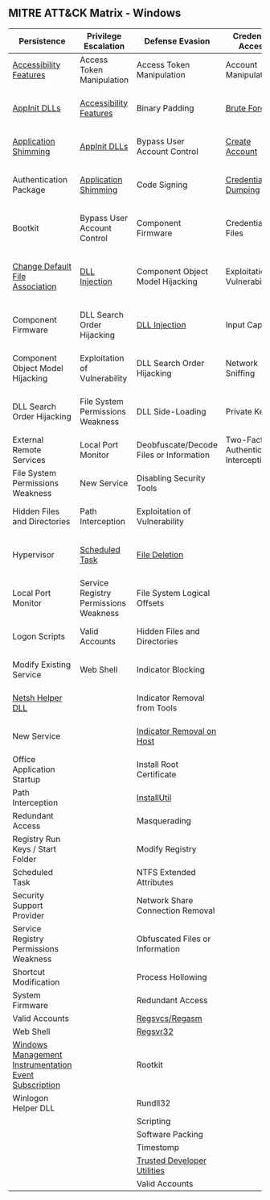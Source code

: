 ## MITRE ATT&CK Matrix - Windows

| ﻿Persistence                                           | Privilege Escalation                  | Defense Evasion                         | Credential Access                      | Discovery                              | Lateral Movement                    | Execution                          | Collection                     | Exfiltration                                  | Command and Control                     |
|-------------------------------------------------------|---------------------------------------|-----------------------------------------|----------------------------------------|----------------------------------------|-------------------------------------|------------------------------------|--------------------------------|-----------------------------------------------|-----------------------------------------|
| [Accessibility Features](Persistence/Accessibility_Features.md)                                | Access Token Manipulation             | Access Token Manipulation               | Account Manipulation                   | [Account Discovery](Discovery/Account_Discovery.md)                      | Application Deployment Software     | [Application Shimming](Persistence/Application_Shimming.md)               | Audio Capture                  | Automated Exfiltration                        | Commonly Used Port                      |
| [AppInit DLLs](Persistence/AppInit_DLLs.md)                                          | [Accessibility Features](Persistence/Accessibility_Features.md)                | Binary Padding                          | [Brute Force](Credential_Access/Brute_Force.md)                            | Application Window Discovery           | Exploitation of Vulnerability       | Command-Line Interface             | Automated Collection           | Data Compressed                               | Communication Through Removable Media   |
| [Application Shimming](Persistence/Application_Shimming.md)                                  | [AppInit DLLs](Persistence/AppInit_DLLs.md)                           | Bypass User Account Control             | [Create Account](Credential_Access/Create%20Account.md)                         | File and Directory Discovery           | Logon Scripts                       | Execution through API              | Clipboard Data                 | Data Encrypted                                | Connection Proxy                        |
| Authentication Package                                | [Application Shimming](Persistence/Application_Shimming.md)                  | Code Signing                            | [Credential Dumping](Credential_Access/Credential%20Dumping.md)                     | Network Service Scanning               | Pass the Hash                       | Execution through Module Load      | Data Staged                    | Data Transfer Size Limits                     | Custom Command and Control Protocol     |
| Bootkit                                               | Bypass User Account Control           | Component Firmware                      | Credentials in Files                   | Network Share Discovery                | Pass the Ticket                     | Graphical User Interface           | Data from Local System         | Exfiltration Over Alternative Protocol        | Custom Cryptographic Protocol           |
| [Change Default File Association](Persistence/Change_Default_file_association.md)                       | [DLL Injection](Privilege%20Escalation/DLL%20Injection.md)                         | Component Object Model Hijacking        | Exploitation of Vulnerability          | Peripheral Device Discovery            | Remote Desktop Protocol             | [InstallUtil](Execution/InstallUtil.md)                        | Data from Network Shared Drive | Exfiltration Over Command and Control Channel | Data Encoding                           |
| Component Firmware                                    | DLL Search Order Hijacking            | [DLL Injection](Privilege%20Escalation/DLL%20Injection.md)                           | Input Capture                          | Permission Groups Discovery            | Remote File Copy                    | [PowerShell](Execution/PowerShell.md)                         | Data from Removable Media      | Exfiltration Over Other Network Medium        | Data Obfuscation                        |
| Component Object Model Hijacking                      | Exploitation of Vulnerability         | DLL Search Order Hijacking              | Network Sniffing                       | Process Discovery                      | Remote Services                     | Process Hollowing                  | Email Collection               | Exfiltration Over Physical Medium             | Fallback Channels                       |
| DLL Search Order Hijacking                            | File System Permissions Weakness      | DLL Side-Loading                        | Private Keys                           | [Query Registry](Discovery/Query%20Registry.md)                         | Replication Through Removable Media | [Regsvcs/Regasm](Execution/RegsvcsRegasm.md)                     | Input Capture                  | Scheduled Transfer                            | Multi-Stage Channels                    |
| External Remote Services                              | Local Port Monitor                    | Deobfuscate/Decode Files or Information | Two-Factor Authentication Interception | [Remote System Discovery](Discovery/Remote%20System%20Discovery.md)                | Shared Webroot                      | [Regsvr32](Execution/Regsvr32.md)                           | Screen Capture                 |                                               | Multiband Communication                 |
| File System Permissions Weakness                      | New Service                           | Disabling Security Tools                |                                        | Security Software Discovery            | Taint Shared Content                | Rundll32                           | Video Capture                  |                                               | Multilayer Encryption                   |
| Hidden Files and Directories                          | Path Interception                     | Exploitation of Vulnerability           |                                        | [System Information Discovery](Discovery/System%20Information%20Discovery.md)           | Third-party Software                | [Scheduled Task](Privilege%20Escalation/Scheduled%20Task.md)                     |                                |                                               | Remote File Copy                        |
| Hypervisor                                            | [Scheduled Task](Privilege%20Escalation/Scheduled%20Task.md)                        | [File Deletion](Defense%20Evasion/File_deletion.md)                           |                                        | System Network Configuration Discovery | [Windows Admin Shares](Lateral%20Movement/Windows%20Admin%20Shares.md)                | Scripting                          |                                |                                               | Standard Application Layer Protocol     |
| Local Port Monitor                                    | Service Registry Permissions Weakness | File System Logical Offsets             |                                        | System Network Connections Discovery   | Windows Remote Management           | Service Execution                  |                                |                                               | Standard Cryptographic Protocol         |
| Logon Scripts                                         | Valid Accounts                        | Hidden Files and Directories            |                                        | [System Owner/User Discovery](Discovery/System%20Owner-User%20Discovery.md)            |                                     | Third-party Software               |                                |                                               | Standard Non-Application Layer Protocol |
| Modify Existing Service                               | Web Shell                             | Indicator Blocking                      |                                        | System Service Discovery               |                                     | Trusted Developer Utilities        |                                |                                               | Uncommonly Used Port                    |
| [Netsh Helper DLL](Persistence/Netsh_Helper_DLL.md)                                      |                                       | Indicator Removal from Tools            |                                        | System Time Discovery                  |                                     | [Windows Management Instrumentation](Execution/Windows%20Management%20Instrumentation.md) |                                |                                               | Web Service                             |
| New Service                                           |                                       | [Indicator Removal on Host](Defense%20Evasion/Indicator%20Removal%20on%20Host.md)               |                                        |                                        |                                     | [Windows Remote Management](Lateral%20Movement/Windows%20Remote%20Management.md)          |                                |                                               |                                         |
| Office Application Startup                            |                                       | Install Root Certificate                |                                        |                                        |                                     | [Bitsadmin](Execution/Bitsadmin.md)                                    |                                |                                               |                                         |
| Path Interception                                     |                                       | [InstallUtil](Execution/RegsvcsRegasm.md)                             |                                        |                                        |                                     |                                    |                                |                                               |                                         |
| Redundant Access                                      |                                       | Masquerading                            |                                        |                                        |                                     |                                    |                                |                                               |                                         |
| Registry Run Keys / Start Folder                      |                                       | Modify Registry                         |                                        |                                        |                                     |                                    |                                |                                               |                                         |
| Scheduled Task                                        |                                       | NTFS Extended Attributes                |                                        |                                        |                                     |                                    |                                |                                               |                                         |
| Security Support Provider                             |                                       | Network Share Connection Removal        |                                        |                                        |                                     |                                    |                                |                                               |                                         |
| Service Registry Permissions Weakness                 |                                       | Obfuscated Files or Information         |                                        |                                        |                                     |                                    |                                |                                               |                                         |
| Shortcut Modification                                 |                                       | Process Hollowing                       |                                        |                                        |                                     |                                    |                                |                                               |                                         |
| System Firmware                                       |                                       | Redundant Access                        |                                        |                                        |                                     |                                    |                                |                                               |                                         |
| Valid Accounts                                        |                                       | [Regsvcs/Regasm](Execution/RegsvcsRegasm.md)                          |                                        |                                        |                                     |                                    |                                |                                               |                                         |
| Web Shell                                             |                                       | [Regsvr32](Execution/Regsvr32.md)                                |                                        |                                        |                                     |                                    |                                |                                               |                                         |
| [Windows Management Instrumentation Event Subscription](Persistence/Windows_Management_Instrumentation_Event_Subscription.md) |                                       | Rootkit                                 |                                        |                                        |                                     |                                    |                                |                                               |                                         |
| Winlogon Helper DLL                                   |                                       | Rundll32                                |                                        |                                        |                                     |                                    |                                |                                               |                                         |
|                                                       |                                       | Scripting                               |                                        |                                        |                                     |                                    |                                |                                               |                                         |
|                                                       |                                       | Software Packing                        |                                        |                                        |                                     |                                    |                                |                                               |                                         |
|                                                       |                                       | Timestomp                               |                                        |                                        |                                     |                                    |                                |                                               |                                         |
|                                                       |                                       | [Trusted Developer Utilities](Execution/Trusted_Developer_Utilities.md)             |                                        |                                        |                                     |                                    |                                |                                               |                                         |
|                                                       |                                       | Valid Accounts                          |                                        |                                        |                                     |                                    |                                |                                               |                                         |
